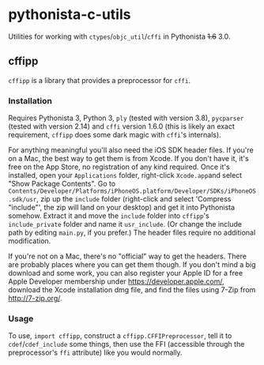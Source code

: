 # pythonista-c-utils

Utilities for working with `ctypes`/`objc_util`/`cffi` in Pythonista ~~1.6~~ 3.0.

## cffipp

`cffipp` is a library that provides a preprocessor for `cffi`.

### Installation

Requires Pythonista 3, Python 3, `ply` (tested with version 3.8), `pycparser` (tested with version 2.14) and `cffi` version 1.6.0 (this is likely an exact requirement, `cffipp` does some dark magic with `cffi`'s internals).

For anything meaningful you'll also need the iOS SDK header files. If you're on a Mac, the best way to get them is from Xcode. If you don't have it, it's free on the App Store, no registration of any kind required. Once it's installed, open your `Applications` folder, right-click `Xcode.app`and select "Show Package Contents". Go to `Contents/Developer/Platforms/iPhoneOS.platform/Developer/SDKs/iPhoneOS.sdk/usr`, zip up the `include` folder (right-click and select 'Compress "include"', the zip will land on your desktop) and get it into Pythonista somehow. Extract it and move the `include` folder into `cffipp`'s `include_private` folder and name it `usr_include`. (Or change the include path by editing `main.py`, if you prefer.) The header files require no additional modification.

If you're not on a Mac, there's no "official" way to get the headers. There are probably places where you can get them though. If you don't mind a big download and some work, you can also register your Apple ID for a free Apple Developer membership under https://developer.apple.com/, download the Xcode installation dmg file, and find the files using 7-Zip from http://7-zip.org/.

### Usage

To use, `import cffipp`, construct a `cffipp.CFFIPreprocessor`, tell it to `cdef`/`cdef_include` some things, then use the FFI (accessible through the preprocessor's `ffi` attribute) like you would normally.

